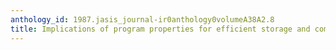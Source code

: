 ```yaml
---
anthology_id: 1987.jasis_journal-ir0anthology0volumeA38A2.8
title: Implications of program properties for efficient storage and compilation
---
```


